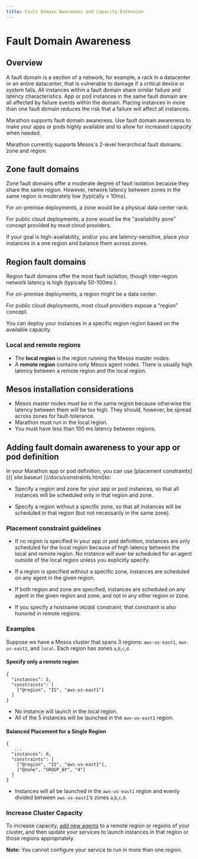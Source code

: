 ```yaml
---
title: Fault Domain Awareness and Capacity Extension
---
```


# Fault Domain Awareness

## Overview

A fault domain is a section of a network, for example, a rack in a datacenter or an entire datacenter, that is vulnerable to damage if a critical device or system fails. All instances within a fault domain share similar failure and latency characteristics. App or pod instances in the same fault domain are all affected by failure events within the domain. Placing instances in more than one fault domain reduces the risk that a failure will affect all instances.

Marathon supports fault domain awareness. Use fault domain awareness to make your apps or pods highly available and to allow for increased capacity when needed.

Marathon currently supports Mesos's 2-level hierarchical fault domains: zone and region.
	
## Zone fault domains
Zone fault domains offer a moderate degree of fault isolation because they share the same region. However, network latency between zones in the same region is moderately low (typically < 10ms).
	
For on-premise deployments, a zone would be a physical data center rack. 

For public cloud deployments, a zone would be the "availability zone” concept provided by most cloud providers.
	
If your goal is high-availability, and/or you are latency-sensitive, place your instances in a one region and balance them across zones.

## Region fault domains

Region fault domains offer the most fault isolation, though inter-region network latency is high (typically 50-100ms ). 
	 
For on-premise deployments, a region might be a data center.
	 
For public cloud deployments, most cloud providers expose a “region” concept.
	 
You can deploy your instances in a specific region region based on the available capacity.

### Local and remote regions

- The **local region** is the region running the Mesos master nodes.
- A **remote region** contains only Mesos agent nodes. There is usually high latency between a remote region and the local region.

## Mesos installation considerations

- Mesos master nodes must be in the same region because otherwise the latency between them will be too high. They should, however, be spread across zones for fault-tolerance.
- Marathon must run in the local region.
- You must have less than 100 ms latency between regions.

## Adding fault domain awareness to your app or pod definition

In your Marathon app or pod definition, you can use [placement constraints]({{ site.baseurl }}/docs/constraints.html)to:

- Specify a region and zone for your app or pod instances, so that all instances will be scheduled only in that region and zone.

- Specify a region without a specific zone, so that all instances will be scheduled in that region (but not necessarily in the same zone).

### Placement constraint guidelines

- If no region is specified in your app or pod definition, instances are only scheduled for the local region because of high latency between the local and remote region. No instance will ever be scheduled for an agent outside of the local region unless you explicitly specify.

- If a region is specified without a specific zone, instances are scheduled on any agent in the given region.

- If both region and zone are specified, instances are scheduled on any agent in the given region and zone, and not in any other region or zone.

- If you specify a hostname `UNIQUE` constraint, that constraint is also honored in remote regions.

### Examples

Suppose we have a Mesos cluster that spans 3 regions: `aws-us-east1`, `aws-us-east2`, and `local`. Each region has zones `a`,`b`,`c`,`d`.

#### Specify only a remote region

```
{
  "instances": 5,
  "constraints": [
    ["@region", "IS", "aws-us-east1"]
  ]
}
```

- No instance will launch in the local region.
- All of the 5 instances will be launched in the `aws-us-east1` region.

#### Balanced Placement for a Single Region <!-- add to constraints page , @hostname-->

```
{
   ...
  "instances": 6,
  "constraints": [
    ["@region", "IS", "aws-us-east1"],
    ["@zone", "GROUP_BY", "4"]
  ]
}
```

- Instances will all be launched in the `aws-us-east1` region and evenly divided between `aws-us-east1`‘s zones `a`,`b`,`c`,`d`.

### Increase Cluster Capacity

To increase capacity, [add new agents](https://docs.mesosphere.com/latest/administering-clusters/add-a-node/) to a remote region or regions of your cluster, and then update your services to launch instances in that region or those regions appropriately.

**Note:** You cannot configure your service to run in more than one region.
